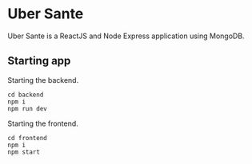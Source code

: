 # Uber Sante
Uber Sante is a ReactJS and Node Express application using MongoDB.

## Starting app
Starting the backend.
```
cd backend
npm i
npm run dev
```

Starting the frontend.
```
cd frontend
npm i
npm start
```
